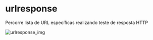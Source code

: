 # urlresponse
Percorre lista de URL específicas realizando teste de resposta HTTP


![urlresponse_img](https://github.com/veelorn/urlresponse/assets/138244086/d5a3e9e9-3807-46f7-adea-bbab5f1cd19c)
